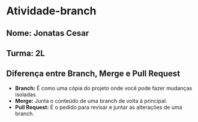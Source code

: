 # Atividade-branch
## Nome: Jonatas Cesar
## Turma: 2L

## Diferença entre Branch, Merge e Pull Request

- **Branch:** É como uma cópia do projeto onde você pode fazer mudanças isoladas.
- **Merge:** Junta o conteúdo de uma branch de volta à principal.
- **Pull Request:** É o pedido para revisar e juntar as alterações de uma branch.
